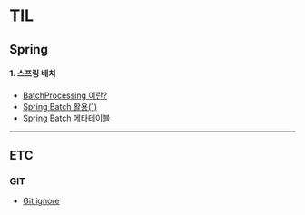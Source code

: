 # TIL
## Spring
#### 1. 스프링 배치
- [BatchProcessing 이란?](https://github.com/JadenKim940105/TIL/blob/master/spring/batch/%EB%B0%B0%EC%B9%98%20%EC%96%B4%ED%94%8C%EB%A6%AC%EC%BC%80%EC%9D%B4%EC%85%98.md)
- [Spring Batch 활용(1)](https://github.com/JadenKim940105/TIL/blob/master/spring/batch/Spring%20%EB%B0%B0%EC%B9%98%EC%96%B4%ED%94%8C%EB%A6%AC%EC%BC%80%EC%9D%B4%EC%85%98(1).md)
- [Spring Batch 메타테이블](https://github.com/JadenKim940105/TIL/blob/master/spring/batch/Spring%EB%B0%B0%EC%B9%98%20%EB%A9%94%ED%83%80%ED%85%8C%EC%9D%B4%EB%B8%94.md)

----
## ETC 
### GIT
- [Git ignore](https://github.com/JadenKim940105/TIL/blob/master/git/Ignore.md) 